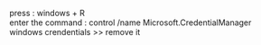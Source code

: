 press : windows + R <br>
enter the command : control /name Microsoft.CredentialManager <br>
windows crendentials >> remove it <br>
